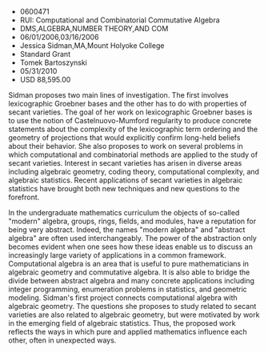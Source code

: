 
* 0600471
* RUI: Computational and Combinatorial Commutative Algebra
* DMS,ALGEBRA,NUMBER THEORY,AND COM
* 06/01/2006,03/16/2006
* Jessica Sidman,MA,Mount Holyoke College
* Standard Grant
* Tomek Bartoszynski
* 05/31/2010
* USD 88,595.00

Sidman proposes two main lines of investigation. The first involves
lexicographic Groebner bases and the other has to do with properties of secant
varieties. The goal of her work on lexicographic Groebner bases is to use the
notion of Castelnuovo-Mumford regularity to produce concrete statements about
the complexity of the lexicographic term ordering and the geometry of
projections that would explicitly confirm long-held beliefs about their
behavior. She also proposes to work on several problems in which computational
and combinatorial methods are applied to the study of secant varieties. Interest
in secant varieties has arisen in diverse areas including algebraic geometry,
coding theory, computational complexity, and algebraic statistics. Recent
applications of secant varieties in algebraic statistics have brought both new
techniques and new questions to the forefront.

In the undergraduate mathematics curriculum the objects of so-called "modern"
algebra, groups, rings, fields, and modules, have a reputation for being very
abstract. Indeed, the names "modern algebra" and "abstract algebra" are often
used interchangeably. The power of the abstraction only becomes evident when one
sees how these ideas enable us to discuss an increasingly large variety of
applications in a common framework. Computational algebra is an area that is
useful to pure mathematicians in algebraic geometry and commutative algebra. It
is also able to bridge the divide between abstract algebra and many concrete
applications including integer programming, enumeration problems in statistics,
and geometric modeling. Sidman's first project connects computational algebra
with algebraic geometry. The questions she proposes to study related to secant
varieties are also related to algebraic geometry, but were motivated by work in
the emerging field of algebraic statistics. Thus, the proposed work reflects the
ways in which pure and applied mathematics influence each other, often in
unexpected ways.
